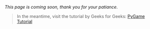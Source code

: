*This page is coming soon, thank you for your patiance.*

> In the meantime, visit the tutorial by Geeks for Geeks: [PyGame Tutorial](https://www.geeksforgeeks.org/pygame-tutorial/)